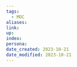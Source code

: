 ```yaml
---
tags:
  - MOC
aliases: 
link: 
up: 
index: 
persona: 
date_created: 2023-10-21
date_modified: 2023-10-21
---
```

